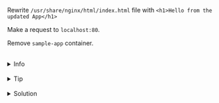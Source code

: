 Rewrite `/usr/share/nginx/html/index.html` file with `<h1>Hello from the updated App</h1>`

Make a request to `localhost:80`.

Remove `sample-app` container.

<br>
<details><summary>Info</summary>
<br>

```plain
If the volume is empty, volume is populated by data from container. 
Otherwise, the data in the container is going to be replaced by the volume's data.

Use docker volume --help - to see how to work with volumes.

Documentation - https://docs.docker.com/storage/volumes/#populate-a-volume-using-a-container.
```

</details>

<br>
<details><summary>Tip</summary>
<br>

```plain
Use > to rewrite contents of the file.

Use the command 'curl' for making a request to localhost.
```

</details>


<br>
<details><summary>Solution</summary>
<br>

<br>

Rewrite index.html file:

<br>

```plain
docker exec sample-app sh -c "echo '<h1>Hello from the updated App</h1>' > /usr/share/nginx/html/index.html"
```{{exec}}

<br>

Make a request to `localhost:80`:

<br>

```plain
curl localhost:80
```{{exec}}

<br>

Remove the `sample-app` container:

<br>

```plain
docker rm -f sample-app
```{{exec}}
Or
```plain
docker stop sample-app && docker rm sample-app
```{{exec}}